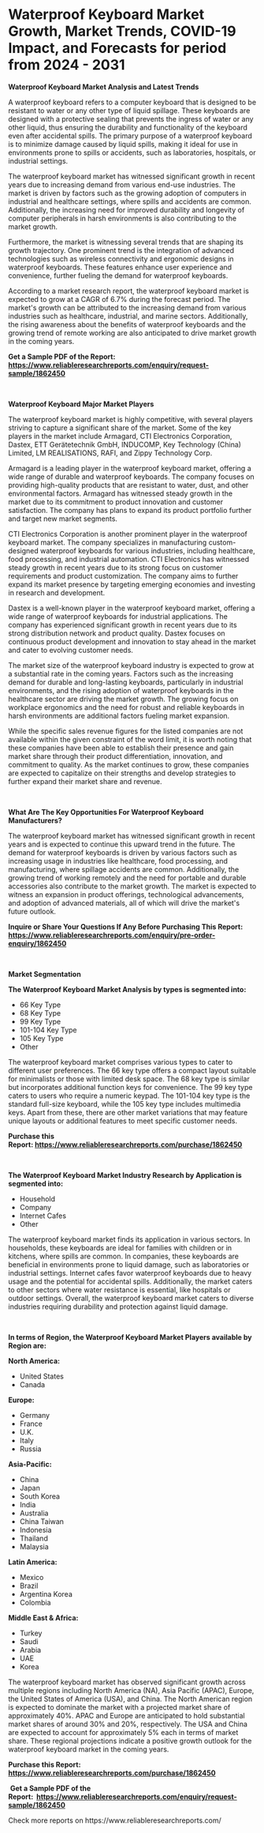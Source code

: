 <p><h1>Waterproof Keyboard Market Growth, Market Trends, COVID-19 Impact, and Forecasts for period from 2024 - 2031</h1></p><p><strong>Waterproof Keyboard Market Analysis and Latest Trends</strong></p>
<p><p>A waterproof keyboard refers to a computer keyboard that is designed to be resistant to water or any other type of liquid spillage. These keyboards are designed with a protective sealing that prevents the ingress of water or any other liquid, thus ensuring the durability and functionality of the keyboard even after accidental spills. The primary purpose of a waterproof keyboard is to minimize damage caused by liquid spills, making it ideal for use in environments prone to spills or accidents, such as laboratories, hospitals, or industrial settings.</p><p>The waterproof keyboard market has witnessed significant growth in recent years due to increasing demand from various end-use industries. The market is driven by factors such as the growing adoption of computers in industrial and healthcare settings, where spills and accidents are common. Additionally, the increasing need for improved durability and longevity of computer peripherals in harsh environments is also contributing to the market growth.</p><p>Furthermore, the market is witnessing several trends that are shaping its growth trajectory. One prominent trend is the integration of advanced technologies such as wireless connectivity and ergonomic designs in waterproof keyboards. These features enhance user experience and convenience, further fueling the demand for waterproof keyboards.</p><p>According to a market research report, the waterproof keyboard market is expected to grow at a CAGR of 6.7% during the forecast period. The market's growth can be attributed to the increasing demand from various industries such as healthcare, industrial, and marine sectors. Additionally, the rising awareness about the benefits of waterproof keyboards and the growing trend of remote working are also anticipated to drive market growth in the coming years.</p></p>
<p><strong>Get a Sample PDF of the Report:&nbsp; <a href="https://www.reliableresearchreports.com/enquiry/request-sample/1862450">https://www.reliableresearchreports.com/enquiry/request-sample/1862450</a></strong></p>
<p>&nbsp;</p>
<p><strong>Waterproof Keyboard Major Market Players</strong></p>
<p><p>The waterproof keyboard market is highly competitive, with several players striving to capture a significant share of the market. Some of the key players in the market include Armagard, CTI Electronics Corporation, Dastex, ETT Gerätetechnik GmbH, INDUCOMP, Key Technology (China) Limited, LM REALISATIONS, RAFI, and Zippy Technology Corp.</p><p>Armagard is a leading player in the waterproof keyboard market, offering a wide range of durable and waterproof keyboards. The company focuses on providing high-quality products that are resistant to water, dust, and other environmental factors. Armagard has witnessed steady growth in the market due to its commitment to product innovation and customer satisfaction. The company has plans to expand its product portfolio further and target new market segments.</p><p>CTI Electronics Corporation is another prominent player in the waterproof keyboard market. The company specializes in manufacturing custom-designed waterproof keyboards for various industries, including healthcare, food processing, and industrial automation. CTI Electronics has witnessed steady growth in recent years due to its strong focus on customer requirements and product customization. The company aims to further expand its market presence by targeting emerging economies and investing in research and development.</p><p>Dastex is a well-known player in the waterproof keyboard market, offering a wide range of waterproof keyboards for industrial applications. The company has experienced significant growth in recent years due to its strong distribution network and product quality. Dastex focuses on continuous product development and innovation to stay ahead in the market and cater to evolving customer needs.</p><p>The market size of the waterproof keyboard industry is expected to grow at a substantial rate in the coming years. Factors such as the increasing demand for durable and long-lasting keyboards, particularly in industrial environments, and the rising adoption of waterproof keyboards in the healthcare sector are driving the market growth. The growing focus on workplace ergonomics and the need for robust and reliable keyboards in harsh environments are additional factors fueling market expansion.</p><p>While the specific sales revenue figures for the listed companies are not available within the given constraint of the word limit, it is worth noting that these companies have been able to establish their presence and gain market share through their product differentiation, innovation, and commitment to quality. As the market continues to grow, these companies are expected to capitalize on their strengths and develop strategies to further expand their market share and revenue.</p></p>
<p>&nbsp;</p>
<p><strong>What Are The Key Opportunities For Waterproof Keyboard Manufacturers?</strong></p>
<p><p>The waterproof keyboard market has witnessed significant growth in recent years and is expected to continue this upward trend in the future. The demand for waterproof keyboards is driven by various factors such as increasing usage in industries like healthcare, food processing, and manufacturing, where spillage accidents are common. Additionally, the growing trend of working remotely and the need for portable and durable accessories also contribute to the market growth. The market is expected to witness an expansion in product offerings, technological advancements, and adoption of advanced materials, all of which will drive the market's future outlook.</p></p>
<p><strong>Inquire or Share Your Questions If Any Before Purchasing This Report: <a href="https://www.reliableresearchreports.com/enquiry/pre-order-enquiry/1862450">https://www.reliableresearchreports.com/enquiry/pre-order-enquiry/1862450</a></strong></p>
<p>&nbsp;</p>
<p><strong>Market Segmentation</strong></p>
<p><strong>The Waterproof Keyboard Market Analysis by types is segmented into:</strong></p>
<p><ul><li>66 Key Type</li><li>68 Key Type</li><li>99 Key Type</li><li>101-104 Key Type</li><li>105 Key Type</li><li>Other</li></ul></p>
<p><p>The waterproof keyboard market comprises various types to cater to different user preferences. The 66 key type offers a compact layout suitable for minimalists or those with limited desk space. The 68 key type is similar but incorporates additional function keys for convenience. The 99 key type caters to users who require a numeric keypad. The 101-104 key type is the standard full-size keyboard, while the 105 key type includes multimedia keys. Apart from these, there are other market variations that may feature unique layouts or additional features to meet specific customer needs.</p></p>
<p><strong>Purchase this Report:&nbsp;<a href="https://www.reliableresearchreports.com/purchase/1862450">https://www.reliableresearchreports.com/purchase/1862450</a></strong></p>
<p>&nbsp;</p>
<p><strong>The Waterproof Keyboard Market Industry Research by Application is segmented into:</strong></p>
<p><ul><li>Household</li><li>Company</li><li>Internet Cafes</li><li>Other</li></ul></p>
<p><p>The waterproof keyboard market finds its application in various sectors. In households, these keyboards are ideal for families with children or in kitchens, where spills are common. In companies, these keyboards are beneficial in environments prone to liquid damage, such as laboratories or industrial settings. Internet cafes favor waterproof keyboards due to heavy usage and the potential for accidental spills. Additionally, the market caters to other sectors where water resistance is essential, like hospitals or outdoor settings. Overall, the waterproof keyboard market caters to diverse industries requiring durability and protection against liquid damage.</p></p>
<p>&nbsp;</p>
<p><strong>In terms of Region, the Waterproof Keyboard Market Players available by Region are:</strong></p>
<p>
    <p> <strong> North America: </strong>
        <ul>
            <li>United States</li>
            <li>Canada</li>
        </ul>
        </p> 
    <p> <strong> Europe: </strong>
        <ul>
            <li>Germany</li>
            <li>France</li>
            <li>U.K.</li>
            <li>Italy</li>
            <li>Russia</li>
        </ul>
        </p> 
    <p> <strong> Asia-Pacific: </strong>
        <ul>
            <li>China</li>
            <li>Japan</li>
            <li>South Korea</li>
            <li>India</li>
            <li>Australia</li>
            <li>China Taiwan</li>
            <li>Indonesia</li>
            <li>Thailand</li>
            <li>Malaysia</li>
        </ul>
        </p> 
    <p> <strong> Latin America: </strong>
        <ul>
            <li>Mexico</li>
            <li>Brazil</li>
            <li>Argentina Korea</li>
            <li>Colombia</li>
        </ul>
        </p> 
    <p> <strong> Middle East & Africa: </strong>
        <ul>
            <li>Turkey</li>
            <li>Saudi</li>
            <li>Arabia</li>
            <li>UAE</li>
            <li>Korea</li>
        </ul>
    </p>
    </p>
<p><p>The waterproof keyboard market has observed significant growth across multiple regions including North America (NA), Asia Pacific (APAC), Europe, the United States of America (USA), and China. The North American region is expected to dominate the market with a projected market share of approximately 40%. APAC and Europe are anticipated to hold substantial market shares of around 30% and 20%, respectively. The USA and China are expected to account for approximately 5% each in terms of market share. These regional projections indicate a positive growth outlook for the waterproof keyboard market in the coming years.</p></p>
<p><strong>Purchase this Report: <a href="https://www.reliableresearchreports.com/purchase/1862450">https://www.reliableresearchreports.com/purchase/1862450</a></strong></p>
<p>&nbsp;<strong>Get a Sample PDF of the Report:&nbsp;&nbsp;<a href="https://www.reliableresearchreports.com/enquiry/request-sample/1862450">https://www.reliableresearchreports.com/enquiry/request-sample/1862450</a></strong></p>
<p><strong></strong></p>
<p>Check more reports on https://www.reliableresearchreports.com/</p>